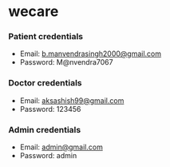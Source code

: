 # wecare


### Patient credentials
 - Email: b.manvendrasingh2000@gmail.com
 - Password: M@nvendra7067

### Doctor credentials
 - Email: aksashish99@gmail.com
 - Password: 123456

### Admin credentials
 - Email: admin@gmail.com
 - Password: admin
